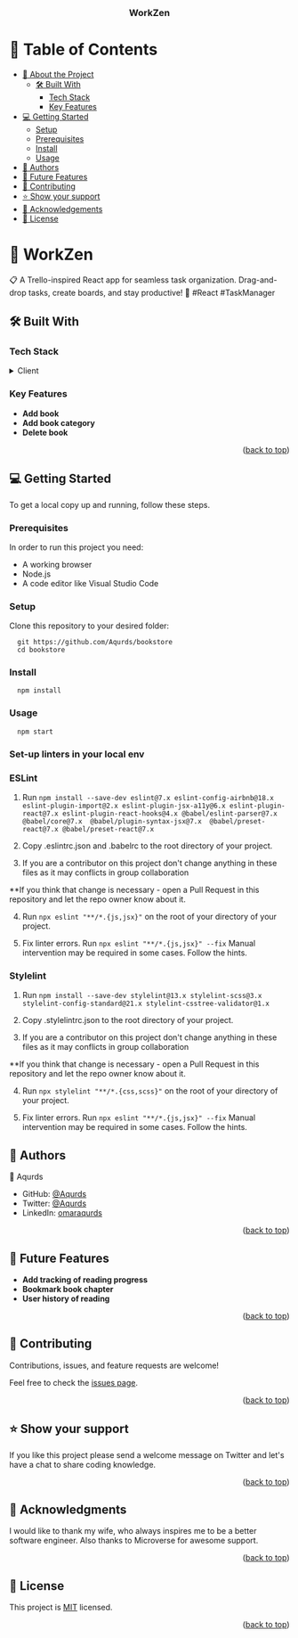 <a name="readme-top"></a>
<div align="center">
  <!-- You are encouraged to replace this logo with your own! Otherwise you can also remove it. -->
  <!-- <img src="./src/assets/logo.png" alt="logo" width="140"  height="auto" /> -->
  <br/>

  <h3><b>WorkZen</b></h3>


</div>

<!-- TABLE OF CONTENTS -->

# 📗 Table of Contents

- [📖 About the Project](#about-project)
  - [🛠 Built With](#built-with)
    - [Tech Stack](#tech-stack)
    - [Key Features](#key-features)
  <!-- - [🚀 Live Demo](#live-demo) -->
- [💻 Getting Started](#getting-started)
  - [Setup](#setup)
  - [Prerequisites](#prerequisites)
  - [Install](#install)
  - [Usage](#usage)
- [👥 Authors](#authors)
- [🔭 Future Features](#future-features)
- [🤝 Contributing](#contributing)
- [⭐️ Show your support](#support)
- [🙏 Acknowledgements](#acknowledgements)
- [📝 License](#license)

<!-- PROJECT DESCRIPTION -->

# 📖 WorkZen <a name="about-project"></a>


📋 A Trello-inspired React app for seamless task organization. Drag-and-drop tasks, create boards, and stay productive! 🚀 #React #TaskManager

## 🛠 Built With <a name="built-with"></a>

### Tech Stack <a name="tech-stack"></a>


<details>
  <summary>Client</summary>
  <ul>
    <li>HTML</li>
    <li>CSS</li>
    <li>Javascript</li>
    <li>React</li>
  </ul>
</details>


<!-- Features -->

### Key Features <a name="key-features"></a>


- **Add book**
- **Add book category**
- **Delete book**

<p align="right">(<a href="#readme-top">back to top</a>)</p>


<!-- ## 🚀 Live Demo <a name="live-demo"></a>

- [Live Demo Link](https://aqurds.github.io/mv-bl/)

<p align="right">(<a href="#readme-top">back to top</a>)</p> -->


<!-- GETTING STARTED -->

## 💻 Getting Started <a name="getting-started"></a>

To get a local copy up and running, follow these steps.

### Prerequisites

In order to run this project you need:

<!--
Example command:

```sh
 gem install rails
```
 -->
 <ul>
    <li>A working browser</li>
    <li>Node.js</li>
    <li>A code editor like Visual Studio Code</li>
  </ul>

### Setup

Clone this repository to your desired folder:


```
  git https://github.com/Aqurds/bookstore
  cd bookstore
```

### Install

```
  npm install
```

### Usage

```
  npm start
```

### Set-up linters in your local env

### ESLint
1. Run
```npm install --save-dev eslint@7.x eslint-config-airbnb@18.x eslint-plugin-import@2.x eslint-plugin-jsx-a11y@6.x eslint-plugin-react@7.x eslint-plugin-react-hooks@4.x @babel/eslint-parser@7.x @babel/core@7.x  @babel/plugin-syntax-jsx@7.x  @babel/preset-react@7.x @babel/preset-react@7.x```

2. Copy .eslintrc.json and .babelrc to the root directory of your project.

3. If you are a contributor on this project don't change anything in these files as it may conflicts in group collaboration

**If you think that change is necessary - open a Pull Request in this repository and let the repo owner know about it.

4. Run 
```npx eslint "**/*.{js,jsx}"``` 
on the root of your directory of your project.

5. Fix linter errors. Run 
```npx eslint "**/*.{js,jsx}" --fix```
Manual intervention may be required in some cases. Follow the hints.


### Stylelint
1. Run
```npm install --save-dev stylelint@13.x stylelint-scss@3.x stylelint-config-standard@21.x stylelint-csstree-validator@1.x```

2. Copy .stylelintrc.json to the root directory of your project.

3. If you are a contributor on this project don't change anything in these files as it may conflicts in group collaboration

**If you think that change is necessary - open a Pull Request in this repository and let the repo owner know about it.

4. Run ```npx stylelint "**/*.{css,scss}"``` 
on the root of your directory of your project.

5. Fix linter errors. Run ```npx eslint "**/*.{js,jsx}" --fix```
Manual intervention may be required in some cases. Follow the hints.



<!-- AUTHORS -->

## 👤 Authors <a name="authors"></a>
👤 Aqurds
- GitHub: [@Aqurds](https://github.com/Aqurds)
- Twitter: [@Aqurds](https://twitter.com/Aqurds)
- LinkedIn: [omaraqurds](https://linkedin.com/in/omaraqurds)


<p align="right">(<a href="#readme-top">back to top</a>)</p>

<!-- FUTURE FEATURES -->

## 🔭 Future Features <a name="future-features"></a>

- **Add tracking of reading progress**
- **Bookmark book chapter**
- **User history of reading**

<p align="right">(<a href="#readme-top">back to top</a>)</p>

<!-- CONTRIBUTING -->

## 🤝 Contributing <a name="contributing"></a>

Contributions, issues, and feature requests are welcome!

Feel free to check the [issues page](https://github.com/Aqurds/bookstore/issues).

<p align="right">(<a href="#readme-top">back to top</a>)</p>

<!-- SUPPORT -->

## ⭐️ Show your support <a name="support"></a>

If you like this project please send a welcome message on Twitter and let's have a chat to share coding knowledge.

<p align="right">(<a href="#readme-top">back to top</a>)</p>

<!-- ACKNOWLEDGEMENTS -->

## 🙏 Acknowledgments <a name="acknowledgements"></a>

I would like to thank my wife, who always inspires me to be a better software engineer. Also thanks to Microverse for awesome support.

<p align="right">(<a href="#readme-top">back to top</a>)</p>

<!-- LICENSE -->

## 📝 License <a name="license"></a>

This project is [MIT](./LICENSE) licensed.

<p align="right">(<a href="#readme-top">back to top</a>)</p>